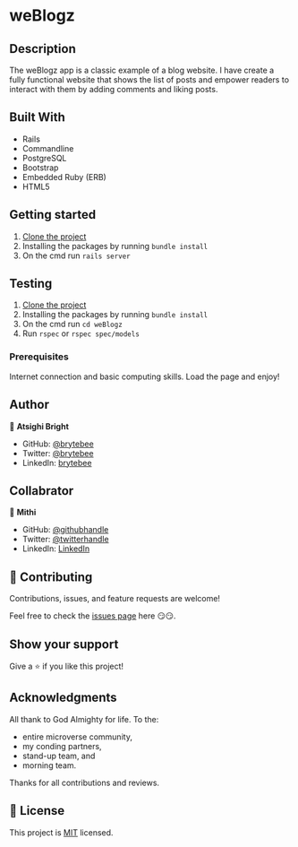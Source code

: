 # weBlogz

## Description

The weBlogz app is a classic example of a blog website. I have create a fully functional website that shows the list of posts and empower readers to interact with them by adding comments and liking posts.

## Built With

- Rails
- Commandline
- PostgreSQL
- Bootstrap
- Embedded Ruby (ERB)
- HTML5

## Getting started

1. [Clone the project](https://github.com/brytebee/weBlogz.git)
2. Installing the packages by running `bundle install`
3. On the cmd run `rails server`

## Testing

1. [Clone the project](https://github.com/brytebee/weBlogz.git)
2. Installing the packages by running `bundle install`
3. On the cmd run `cd weBlogz`
4. Run `rspec` or `rspec spec/models`

### Prerequisites

Internet connection and basic computing skills.
Load the page and enjoy!

## Author

👤 **Atsighi Bright**

- GitHub: [@brytebee](https://github.com/brytebee)
- Twitter: [@brytebee](https://twitter.com/brytebee)
- LinkedIn: [brytebee](https://www.linkedin.com/in/brytebee/)

## Collabrator

👤 **Mithi**

- GitHub: [@githubhandle](https://github.com/Mithi-code/)
- Twitter: [@twitterhandle](https://twitter.com/sam_mongare)
- LinkedIn: [LinkedIn](https://www.linkedin.com/in/mithicode/)

## 🤝 Contributing

Contributions, issues, and feature requests are welcome!

Feel free to check the [issues page](https://github.com/brytebee/weBlogz/issues) here 😏😏.

## Show your support

Give a ⭐️ if you like this project!

## Acknowledgments

All thank to God Almighty for life.
To the:

- entire microverse community,
- my conding partners,
- stand-up team, and
- morning team.

Thanks for all contributions and reviews.

## 📝 License

This project is [MIT](./MIT.md) licensed.
